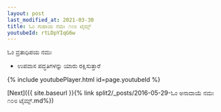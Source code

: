 ```yaml
---
layout: post
last_modified_at: 2021-03-30
title: ಓಂ ಗುಹಾಯ ನಮಃ ೧೦೮ ಟೈಮ್ಸ್
youtubeId: rtLDpYIqG6w
---
```

 
 
 ಓಂ ವ್ರತಾಧಿಪಯ ನಮಃ  
 
 -  ಉಪವಾಸ ಪದ್ಧತಿಗಳನ್ನು ಯಾರು ರಕ್ಷಿಸುತ್ತಾರೆ 
 
  
 
  
 
 
 
 
 
 


{% include youtubePlayer.html id=page.youtubeId %}
 
[Next]({{ site.baseurl }}{% link  split2/_posts/2016-05-29-ಓಂ ಅನಾದಾಯೆ ನಮಃ ೧೦೮ ಟೈಮ್ಸ್.md%})
 
